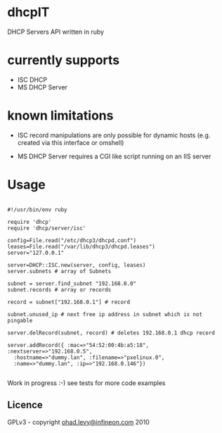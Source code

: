 # dhcpIT

DHCP Servers API written in ruby

# currently supports
* ISC DHCP
* MS DHCP Server


# known limitations
* ISC record manipulations are only possible for dynamic hosts (e.g. created via this interface or omshell)

* MS DHCP Server requires a CGI like script running on an IIS server

# Usage

<pre><code>
#!/usr/bin/env ruby

require 'dhcp'
require 'dhcp/server/isc'

config=File.read("/etc/dhcp3/dhcpd.conf")
leases=File.read("/var/lib/dhcp3/dhcpd.leases")
server="127.0.0.1"

server=DHCP::ISC.new(server, config, leases)
server.subnets # array of Subnets

subnet = server.find_subnet "192.168.0.0"
subnet.records # array or records

record = subnet["192.168.0.1"] # record 

subnet.unused_ip # next free ip address in subnet which is not pingable

server.delRecord(subnet, record) # deletes 192.168.0.1 dhcp record

server.addRecord({ :mac=>"54:52:00:4b:a5:18", :nextserver=>"192.168.0.5",
  :hostname=>"dummy.lan", :filename=>"pxelinux.0",
  :name=>"dummy.lan", :ip=>"192.168.0.146"})

</code></pre>

Work in progress :-) see tests for more code examples


Licence
-------

GPLv3 - copyright ohad.levy@infineon.com 2010
